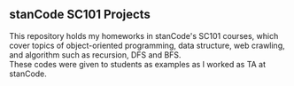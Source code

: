 ## stanCode SC101 Projects
This repository holds my homeworks in stanCode's SC101 courses, which cover topics of object-oriented programming, data structure, web crawling, and algorithm such as recursion, DFS and BFS.\
These codes were given to students as examples as I worked as TA at stanCode.
